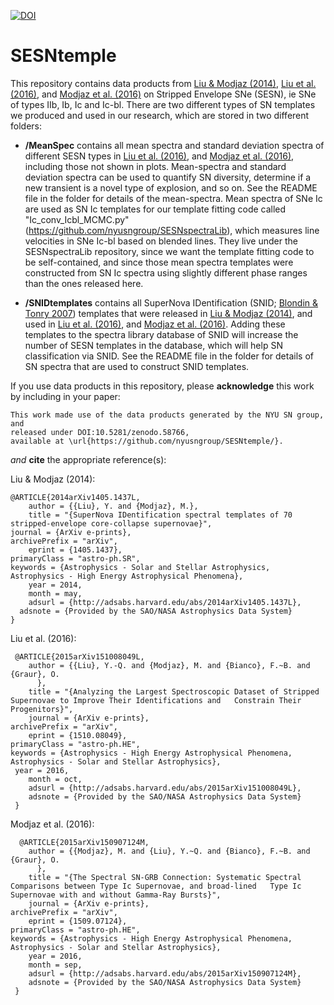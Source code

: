 [![DOI](https://zenodo.org/badge/22593/nyusngroup/SESNtemple.svg)](https://zenodo.org/badge/latestdoi/22593/nyusngroup/SESNtemple)

# SESNtemple

This repository contains data products from [Liu & Modjaz (2014)](http://adsabs.harvard.edu/abs/2014arXiv1405.1437L), [Liu et al. (2016)](http://adsabs.harvard.edu/abs/2015arXiv151008049L), and [Modjaz et al. (2016)](http://adsabs.harvard.edu/abs/2015arXiv150907124M) on Stripped Envelope SNe (SESN), ie SNe of types IIb, Ib, Ic and Ic-bl. There are two different types of SN templates we produced and used in our research, which are stored in two different folders:
- <b>/MeanSpec</b> contains all mean spectra and standard deviation spectra of different SESN types in [Liu et al. (2016)](http://adsabs.harvard.edu/abs/2015arXiv151008049L), and [Modjaz et al. (2016)](http://adsabs.harvard.edu/abs/2015arXiv150907124M), including those not shown in plots. Mean-spectra and standard deviation spectra can be used to quantify SN diversity, determine if a new transient is a novel type of explosion, and so on. See the README file in the folder for details of the mean-spectra. Mean spectra of SNe Ic are used as SN Ic templates for our template fitting code called "Ic_conv_Icbl_MCMC.py" (https://github.com/nyusngroup/SESNspectraLib), which measures line velocities in SNe Ic-bl based on blended lines. They live under the SESNspectraLib repository, since we want the template fitting code to be self-contained, and since those mean spectra templates were constructed from SN Ic spectra using slightly different phase ranges than the ones released here.
 
- <b>/SNIDtemplates</b> contains all SuperNova IDentification (SNID; [Blondin & Tonry 2007](http://adsabs.harvard.edu/abs/2007ApJ...666.1024B)) templates that were released in [Liu & Modjaz (2014)](http://adsabs.harvard.edu/abs/2014arXiv1405.1437L), and used in [Liu et al. (2016)](http://adsabs.harvard.edu/abs/2015arXiv151008049L), and [Modjaz et al. (2016)](http://adsabs.harvard.edu/abs/2015arXiv150907124M). Adding these templates to the spectra library database of SNID will increase the number of SESN templates in the database, which will help SN classification via SNID. See the README file in the folder for details of SN spectra that are used to construct SNID templates.


If you use data products in this repository, please <b>acknowledge</b> this work by including in your paper:

	This work made use of the data products generated by the NYU SN group, and 
	released under DOI:10.5281/zenodo.58766, 
	available at \url{https://github.com/nyusngroup/SESNtemple/}.
	  
*and* <b>cite</b> the appropriate reference(s):

Liu & Modjaz (2014):

  	@ARTICLE{2014arXiv1405.1437L,
    	author = {{Liu}, Y. and {Modjaz}, M.},
     	title = "{SuperNova IDentification spectral templates of 70 stripped-envelope core-collapse supernovae}",
   	journal = {ArXiv e-prints},
  	archivePrefix = "arXiv",
     	eprint = {1405.1437},
   	primaryClass = "astro-ph.SR",
   	keywords = {Astrophysics - Solar and Stellar Astrophysics, Astrophysics - High Energy Astrophysical Phenomena},
       	year = 2014,
     	month = may,
    	adsurl = {http://adsabs.harvard.edu/abs/2014arXiv1405.1437L},
	  adsnote = {Provided by the SAO/NASA Astrophysics Data System}
  	}

Liu et al. (2016):

	 @ARTICLE{2015arXiv151008049L,
     	author = {{Liu}, Y.-Q. and {Modjaz}, M. and {Bianco}, F.~B. and {Graur}, O.
		  },
      	title = "{Analyzing the Largest Spectroscopic Dataset of Stripped Supernovae to Improve Their Identifications and   Constrain Their Progenitors}",
    	journal = {ArXiv e-prints},
  	archivePrefix = "arXiv",
     	eprint = {1510.08049},
  	primaryClass = "astro-ph.HE",
   	keywords = {Astrophysics - High Energy Astrophysical Phenomena, Astrophysics - Solar and Stellar Astrophysics},
	 year = 2016,
      	month = oct,
    	adsurl = {http://adsabs.harvard.edu/abs/2015arXiv151008049L},
    	adsnote = {Provided by the SAO/NASA Astrophysics Data System} 
	 }

Modjaz et al. (2016):
  
	  @ARTICLE{2015arXiv150907124M,
     	author = {{Modjaz}, M. and {Liu}, Y.~Q. and {Bianco}, F.~B. and {Graur}, O.
		  },
      	title = "{The Spectral SN-GRB Connection: Systematic Spectral Comparisons between Type Ic Supernovae, and broad-lined 	Type Ic Supernovae with and without Gamma-Ray Bursts}",
    	journal = {ArXiv e-prints},
  	archivePrefix = "arXiv",
     	eprint = {1509.07124},
  	primaryClass = "astro-ph.HE",
   	keywords = {Astrophysics - High Energy Astrophysical Phenomena, Astrophysics - Solar and Stellar Astrophysics},
       	year = 2016,
      	month = sep,
    	adsurl = {http://adsabs.harvard.edu/abs/2015arXiv150907124M},
    	adsnote = {Provided by the SAO/NASA Astrophysics Data System}
	 }
  
  

